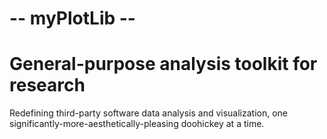 # -- myPlotLib --
# General-purpose analysis toolkit for research
Redefining third-party software data analysis and visualization, one significantly-more-aesthetically-pleasing doohickey at a time.
